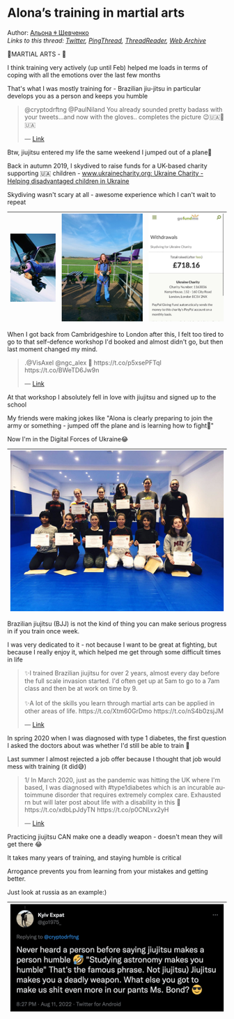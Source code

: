 # Alona’s training in martial arts

Author: [Альона ꑭ Шевченко](https://twitter.com/cryptodrftng)  
*Links to this thread: [Twitter](https://twitter.com/cryptodrftng/status/1557802256564625410), [PingThread](https://pingthread.com/thread/1557802256564625410), [ThreadReader](https://threadreaderapp.com/thread/1557802256564625410.html), [Web Archive](https://web.archive.org/web/*/https://twitter.com/cryptodrftng/status/1557802256564625410)*

🥋MARTIAL ARTS - 🧵 

I think training very actively (up until Feb) helped me loads in terms of coping with all the emotions over the last few months

That's what I was mostly training for - Brazilian jiu-jitsu in particular develops you as a person and keeps you humble

<blockquote class="twitter-tweet">
    <p lang="en" dir="ltr">
    @cryptodrftng @PaulNiland You already sounded pretty badass with your tweets...and now with the gloves.. completes the picture 😉🇺🇦👊🇺🇦<br />
    </p>
    &mdash; <a href="https://twitter.com/go1975_/status/1557793640256266240">Link</a>
</blockquote>

Btw, jiujitsu entered my life the same weekend I jumped out of a plane🤣

Back in autumn 2019, I skydived to raise funds for a UK-based charity supporting 🇺🇦 children - [www.ukrainecharity.org: Ukraine Charity - Helping disadvantaged children in Ukraine](https://www.ukrainecharity.org)

Skydiving wasn't scary at all - awesome experience which I can't wait to repeat

| [![](/media/1557818242026151938/3_1557809016352407552.jpg)](/media/1557818242026151938/3_1557809016352407552.jpg) | [![](/media/1557818242026151938/3_1557809016352509953.jpg)](/media/1557818242026151938/3_1557809016352509953.jpg) | [![](/media/1557818242026151938/3_1557809016348315653.jpg)](/media/1557818242026151938/3_1557809016348315653.jpg) |
| :-: | :-: | :-: |

When I got back from Cambridgeshire to London after this, I felt too tired to go to that self-defence workshop I'd booked and almost didn't go, but then last moment changed my mind.

<blockquote class="twitter-tweet">
    <p lang="en" dir="ltr">
    .@VisAxel @ngc_alex 🤪 https://t.co/p5xsePFTqI https://t.co/BWeTD6Jw9n<br />
    </p>
    &mdash; <a href="https://twitter.com/cryptodrftng/status/1539176861296623619">Link</a>
</blockquote>

At that workshop I absolutely fell in love with jiujitsu and signed up to the school

My friends were making jokes like "Alona is clearly preparing to join the army or something - jumped off the plane and is learning how to fight🤣"

Now I'm in the Digital Forces of Ukraine😂

| [![](/media/1557818242026151938/3_1557810725996855299.jpg)](/media/1557818242026151938/3_1557810725996855299.jpg) |
| :-: |

Brazilian jiujitsu (BJJ) is not the kind of thing you can make serious progress in if you train once week. 

I was very dedicated to it - not because I want to be great at fighting, but because I really enjoy it, which helped me get through some difficult times in life

<blockquote class="twitter-tweet">
    <p lang="en" dir="ltr">
    ✨I trained Brazilian jiujitsu for over 2 years, almost every day before the full scale invasion started. I&#39;d often get up at 5am to go to a 7am class and then be at work on time by 9. <br />
    <br />
    ✨A lot of the skills you learn through martial arts can be applied in other areas of life. https://t.co/Xtm60GrDmo https://t.co/nS4b0zsjJM<br />
    </p>
    &mdash; <a href="https://twitter.com/cryptodrftng/status/1541241205027229696">Link</a>
</blockquote>

In spring 2020 when I was diagnosed with type 1 diabetes, the first question I asked the doctors about was whether I'd still be able to train 🤣

Last summer I almost rejected a job offer because I thought that job would mess with training (it did😅)

<blockquote class="twitter-tweet">
    <p lang="en" dir="ltr">
    1/ In March 2020, just as the pandemic was hitting the UK where I&#39;m based, I was diagnosed with #type1diabetes which is an incurable autoimmune disorder that requires extremely complex care. Exhausted rn but will later post about life with a disability in this 🧵 https://t.co/xdbLpJdyTN https://t.co/p0CNLvx2yH<br />
    </p>
    &mdash; <a href="https://twitter.com/cryptodrftng/status/1533934344854814720">Link</a>
</blockquote>

Practicing jiujitsu CAN make one a deadly weapon - doesn't mean they will get there 😂 

It takes many years of training, and staying humble is critical

Arrogance prevents you from learning from your mistakes and getting better. 

Just look at russia as an example:)

| [![](/media/1557818242026151938/3_1557817465043910659.jpg)](/media/1557818242026151938/3_1557817465043910659.jpg) |
| :-: |

